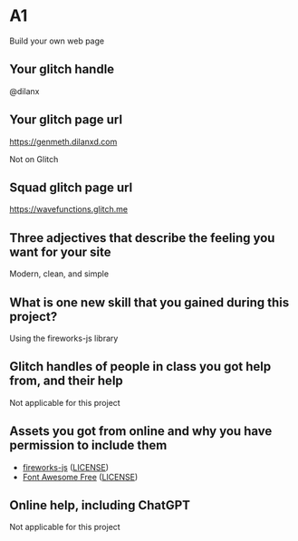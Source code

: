 # A1

Build your own web page

## Your glitch handle

@dilanx

## Your glitch page url

https://genmeth.dilanxd.com

Not on Glitch

## Squad glitch page url

https://wavefunctions.glitch.me

## Three adjectives that describe the feeling you want for your site

Modern, clean, and simple

## What is one new skill that you gained during this project?

Using the fireworks-js library

## Glitch handles of people in class you got help from, and their help

Not applicable for this project

## Assets you got from online and why you have permission to include them

- [fireworks-js](https://fireworks.js.org/) ([LICENSE](https://github.com/crashmax-dev/fireworks-js/blob/8c15ac042fdafee69fd724e59bb2bb01a32230df/LICENSE))
- [Font Awesome Free](https://fontawesome.com) ([LICENSE](https://fontawesome.com/license/free))

## Online help, including ChatGPT

Not applicable for this project
